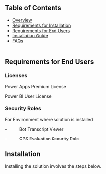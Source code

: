 ## Table of Contents
- [Overview](#overview)
- [Requirements for Installation](documentation/requirements-for-installation.md)
- [Requirements for End Users](documentation/requirements-for-endusers.md)
- [Installation Guide](documentation/installation.md)
- [FAQs](documentation/faq.md)
<br><br>

## Requirements for End Users

### Licenses

Power Apps Premium License

Power BI User License

### Security Roles

For Environment where solution is installed

\-          Bot Transcript Viewer

\-          CPS Evaluation Security Role

## Installation

Installing the solution involves the steps below.
